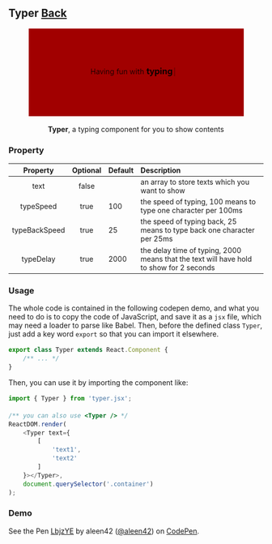 ## Typer [Back](./../react.md)

<p align="center">
    <img alt="typer" title="typer" src="./preview.png"></img>
</p>

<p align="center">
<strong>Typer</strong>, a typing component for you to show contents
</p>

### Property

Property|Optional|Default|Description
:------:|:-----:|:----------|:------
text|false||an array to store texts which you want to show
typeSpeed|true|100|the speed of typing, 100 means to type one character per 100ms
typeBackSpeed|true|25|the speed of typing back, 25 means to type back one character per 25ms
typeDelay|true|2000|the delay time of typing, 2000 means that the text will have hold to show for 2 seconds

### Usage

The whole code is contained in the following codepen demo, and what you need to do is to copy the code of JavaScript, and save it as a `jsx` file, which may need a loader to parse like Babel. Then, before the defined class `Typer`, just add a key word `export` so that you can import it elsewhere.

```js
export class Typer extends React.Component {
    /** ... */
}
```

Then, you can use it by importing the component like:

```js
import { Typer } from 'typer.jsx';

/** you can also use <Typer /> */
ReactDOM.render(
    <Typer text={
        [
            'text1',
            'text2'
        ]
    }></Typer>,
    document.querySelector('.container')
);
```

### Demo

<p>
<p data-height="252" data-theme-id="21735" data-slug-hash="LbjzYE" data-default-tab="result" data-user="aleen42" data-embed-version="2" data-pen-title="LbjzYE" class="codepen">See the Pen <a href="http://codepen.io/aleen42/pen/LbjzYE/">LbjzYE</a> by aleen42 (<a href="http://codepen.io/aleen42">@aleen42</a>) on <a href="http://codepen.io">CodePen</a>.</p>
<script async src="https://production-assets.codepen.io/assets/embed/ei.js"></script>
</p>
